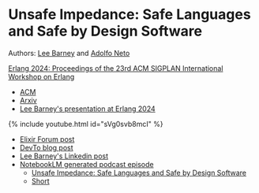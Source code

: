 # Unsafe Impedance: Safe Languages and Safe by Design Software

Authors: [Lee Barney](https://www.byui.edu/directories/lee-barney) and [Adolfo Neto](https://adolfont.github.io/)

[Erlang 2024: Proceedings of the 23rd ACM SIGPLAN International Workshop on Erlang](https://icfp24.sigplan.org/home/erlang-2024)




- [ACM](https://dl.acm.org/doi/10.1145/3677995.3678196)
- [Arxiv](https://arxiv.org/abs/2407.13046)
- [Lee Barney's presentation at Erlang 2024](https://www.youtube.com/watch?v=sVg0svb8mcI)

{% include youtube.html id="sVg0svb8mcI" %}
  

- [Elixir Forum post](https://elixirforum.com/t/new-paper-unsafe-impedance-safe-languages-and-safe-by-design-software/65005)
- [DevTo blog post](https://dev.to/adolfont/unsafe-impedance-safe-languages-and-safe-by-design-software-by-lee-barney-and-adolfo-neto-okh)
- [Lee Barney's Linkedin post](https://www.linkedin.com/posts/barneylee_unsafe-impedance-safe-languages-and-safe-activity-7251960735784734722-GBzL/)
- [NotebookLM generated podcast episode](https://open.spotify.com/episode/79OOHUBsSCpZDzRa57INpU?go=1&sp_cid=84b0dd6d8ae0da7eaa8146c63895a433&utm_source=embed_player_p&utm_medium=desktop&nd=1&dlsi=d4903faf403c43a8)
  - [Unsafe Impedance: Safe Languages and Safe by Design Software](https://www.youtube.com/watch?v=FbYTGkgc6XQ)
  - [Short](https://www.youtube.com/watch?v=n8tvRGZYOWA)
